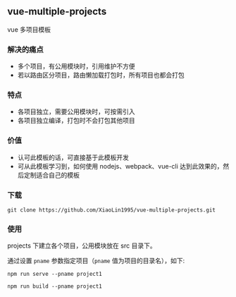## vue-multiple-projects

vue 多项目模板

### 解决的痛点

- 多个项目，有公用模块时，引用维护不方便
- 若以路由区分项目，路由懒加载打包时，所有项目也都会打包

### 特点

- 各项目独立，需要公用模块时，可按需引入
- 各项目独立编译，打包时不会打包其他项目

### 价值

- 认可此模板的话，可直接基于此模板开发
- 可从此模板学习到，如何使用 nodejs、webpack、vue-cli 达到此效果的，然后定制适合自己的模板

### 下载

```
git clone https://github.com/XiaoLin1995/vue-multiple-projects.git
```

### 使用

projects 下建立各个项目，公用模块放在 src 目录下。


通过设置 `pname` 参数指定项目（`pname` 值为项目的目录名），如下:
```
npm run serve --pname project1

npm run build --pname project1
```
